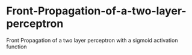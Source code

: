 # Front-Propagation-of-a-two-layer-perceptron
Front Propagation of a two layer perceptron with a sigmoid activation function
